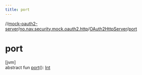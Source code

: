 ```yaml
---
title: port
---
```

//[mock-oauth2-server](../../../index.html)/[no.nav.security.mock.oauth2.http](../index.html)/[OAuth2HttpServer](index.html)/[port](port.html)



# port



[jvm]\
abstract fun [port](port.html)(): [Int](https://kotlinlang.org/api/latest/jvm/stdlib/kotlin/-int/index.html)




